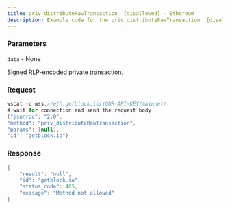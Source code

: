 ```yaml
---
title: priv_distributeRawTransaction  {disallowed} - Ethereum
description: Example code for the priv_distributeRawTransaction  {disallowed} ws method. Сomplete guide on how to use priv_distributeRawTransaction  {disallowed} ws in GetBlock.io Web3 documentation.
---
```


### Parameters


`data` - None

Signed RLP-encoded private transaction.

### Request

``` java
wscat -c wss://eth.getblock.io/YOUR-API-KEY/mainnet/ 
# wait for connection and send the request body 
{"jsonrpc": "2.0",
"method": "priv_distributeRawTransaction",
"params": [null],
"id": "getblock.io"}
```

###  Response

``` java
{
    "result": "null",
    "id": "getblock.io",
    "status_code": 405,
    "message": "Method not allowed"
}
```

